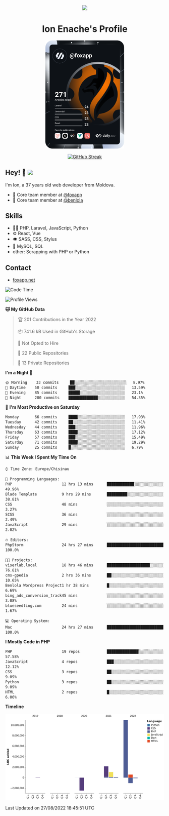 <div id="header" align="center">
  <img src="https://media.giphy.com/media/M9gbBd9nbDrOTu1Mqx/giphy.gif" width="100"/>
	<h1>Ion Enache's Profile</h1>
</div>
<div align="center">
	<a href="https://app.daily.dev/foxapp"><img src="https://github.com/foxapp/foxapp/blob/master/devcard.svg" width="250" alt="Ion Enache's Dev Card"/></a>
</div>


<div align="center">
	
[![GitHub Streak](http://github-readme-streak-stats.herokuapp.com?user=foxapp&hide_border=true&date_format=M%20j%5B%2C%20Y%5D)](https://git.io/streak-stats)
	
</div>


## Hey! 👋 <img src="https://media.giphy.com/media/hvRJCLFzcasrR4ia7z/giphy.gif" width="30px"/>
I'm Ion, a 37 years old web developer from Moldova.


- 👥 Core team member at [@foxapp](https://github.com/foxapp)
- 👥 Core team member at [@benlola](https://github.com/benlola)

## Skills
- 👨‍💻 PHP, Laravel, JavaScript, Python
- ⚙️ React, Vue
- 👁️ SASS, CSS, Stylus
- 💽 MySQL, SQL
- other: Scrapping with PHP or Python

## Contact
- [foxapp.net](https://www.foxapp.net)

<!--START_SECTION:waka-->
![Code Time](http://img.shields.io/badge/Code%20Time-911%20hrs%2048%20mins-blue)

![Profile Views](http://img.shields.io/badge/Profile%20Views-0-blue)

**🐱 My GitHub Data** 

> 🏆 201 Contributions in the Year 2022
 > 
> 📦 741.6 kB Used in GitHub's Storage 
 > 
> 🚫 Not Opted to Hire
 > 
> 📜 22 Public Repositories 
 > 
> 🔑 13 Private Repositories  
 > 
**I'm a Night 🦉** 

```text
🌞 Morning    33 commits     ██░░░░░░░░░░░░░░░░░░░░░░░   8.97% 
🌆 Daytime    50 commits     ███░░░░░░░░░░░░░░░░░░░░░░   13.59% 
🌃 Evening    85 commits     █████░░░░░░░░░░░░░░░░░░░░   23.1% 
🌙 Night      200 commits    █████████████░░░░░░░░░░░░   54.35%

```
📅 **I'm Most Productive on Saturday** 

```text
Monday       66 commits     ████░░░░░░░░░░░░░░░░░░░░░   17.93% 
Tuesday      42 commits     ██░░░░░░░░░░░░░░░░░░░░░░░   11.41% 
Wednesday    44 commits     ███░░░░░░░░░░░░░░░░░░░░░░   11.96% 
Thursday     63 commits     ████░░░░░░░░░░░░░░░░░░░░░   17.12% 
Friday       57 commits     ███░░░░░░░░░░░░░░░░░░░░░░   15.49% 
Saturday     71 commits     ████░░░░░░░░░░░░░░░░░░░░░   19.29% 
Sunday       25 commits     █░░░░░░░░░░░░░░░░░░░░░░░░   6.79%

```


📊 **This Week I Spent My Time On** 

```text
⌚︎ Time Zone: Europe/Chisinau

💬 Programming Languages: 
PHP                      12 hrs 13 mins      ████████████░░░░░░░░░░░░░   49.96% 
Blade Template           9 hrs 29 mins       █████████░░░░░░░░░░░░░░░░   38.81% 
CSS                      48 mins             ░░░░░░░░░░░░░░░░░░░░░░░░░   3.27% 
SCSS                     36 mins             ░░░░░░░░░░░░░░░░░░░░░░░░░   2.49% 
JavaScript               29 mins             ░░░░░░░░░░░░░░░░░░░░░░░░░   2.02%

🔥 Editors: 
PhpStorm                 24 hrs 27 mins      █████████████████████████   100.0%

🐱‍💻 Projects: 
viserlab.local           18 hrs 46 mins      ███████████████████░░░░░░   76.81% 
cms-gpedia               2 hrs 36 mins       ██░░░░░░░░░░░░░░░░░░░░░░░   10.65% 
Benlola Wordpress Project1 hr 38 mins        █░░░░░░░░░░░░░░░░░░░░░░░░   6.69% 
bing_ads_conversion_track45 mins             ░░░░░░░░░░░░░░░░░░░░░░░░░   3.08% 
blueseedling.com         24 mins             ░░░░░░░░░░░░░░░░░░░░░░░░░   1.67%

💻 Operating System: 
Mac                      24 hrs 27 mins      █████████████████████████   100.0%

```

**I Mostly Code in PHP** 

```text
PHP                      19 repos            ██████████████░░░░░░░░░░░   57.58% 
JavaScript               4 repos             ███░░░░░░░░░░░░░░░░░░░░░░   12.12% 
CSS                      3 repos             ██░░░░░░░░░░░░░░░░░░░░░░░   9.09% 
Python                   3 repos             ██░░░░░░░░░░░░░░░░░░░░░░░   9.09% 
HTML                     2 repos             █░░░░░░░░░░░░░░░░░░░░░░░░   6.06%

```


**Timeline**

![Chart not found](https://raw.githubusercontent.com/foxapp/foxapp/master/charts/bar_graph.png) 


 Last Updated on 27/08/2022 18:45:51 UTC
<!--END_SECTION:waka-->
